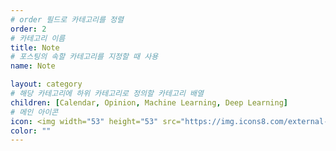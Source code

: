 ```yaml
---
# order 필드로 카테고리를 정렬
order: 2
# 카테고리 이름
title: Note
# 포스팅의 속할 카테고리를 지정할 때 사용
name: Note

layout: category
# 해당 카테고리에 하위 카테고리로 정의할 카테고리 배열
children: [Calendar, Opinion, Machine Learning, Deep Learning]
# 메인 아이콘
icon: <img width="53" height="53" src="https://img.icons8.com/external-vectorslab-outline-color-vectorslab/53/external-brain-processor-machine-learning-vectorslab-outline-color-vectorslab.png" alt="external-brain-processor-machine-learning-vectorslab-outline-color-vectorslab"/>
color: ""
---
```


